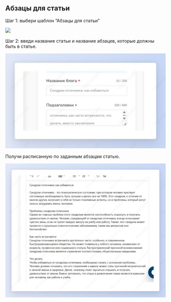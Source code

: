 ﻿## Абзацы для статьи

Шаг 1: выбери шаблон “Абзацы для статьи”

![](../_media/Aspose.Words.b3890fd8-f8e5-4425-8ccc-acae17986637.009.png)

Шаг 2: введи название статьи и название абзацев, которые должны быть в статье.

![](../_media/Aspose.Words.b3890fd8-f8e5-4425-8ccc-acae17986637.010.jpeg)

Получи расписанную по заданным абзацам статью.

![](../_media/Aspose.Words.b3890fd8-f8e5-4425-8ccc-acae17986637.011.jpeg)